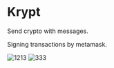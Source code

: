 # Krypt
Send crypto with messages.

Signing transactions by metamask.

![1213](https://user-images.githubusercontent.com/80632445/203123195-12c9b149-7fd7-4a9d-9be8-e7ed58ee7543.png)
![333](https://user-images.githubusercontent.com/80632445/203123205-71d83437-e7e5-4612-b2c7-123521f53ef7.png)
